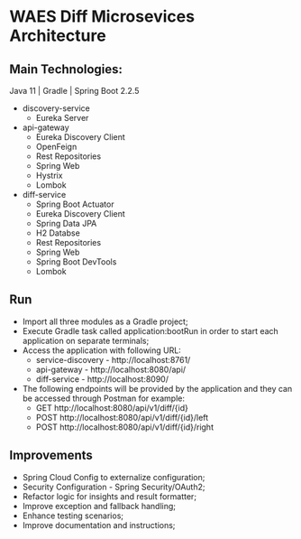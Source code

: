 # WAES Diff Microsevices Architecture

## Main Technologies:

Java 11 | Gradle | Spring Boot 2.2.5

* discovery-service
  * Eureka Server
* api-gateway
  * Eureka Discovery Client
  * OpenFeign
  * Rest Repositories
  * Spring Web
  * Hystrix
  * Lombok
* diff-service
  * Spring Boot Actuator
  * Eureka Discovery Client
  * Spring Data JPA
  * H2 Databse
  * Rest Repositories
  * Spring Web
  * Spring Boot DevTools
  * Lombok
  
## Run

* Import all three modules as a Gradle project;
* Execute Gradle task called application:bootRun in order to start each application on separate terminals;
* Access the application with following URL: 
    * service-discovery - http://localhost:8761/
    * api-gateway - http://localhost:8080/api/
    * diff-service - http://localhost:8090/
* The following endpoints will be provided by the application and they can be accessed through Postman for example:
    * GET   http://localhost:8080/api/v1/diff/{id}
    * POST  http://localhost:8080/api/v1/diff/{id}/left
    * POST  http://localhost:8080/api/v1/diff/{id}/right

## Improvements

* Spring Cloud Config to externalize configuration;
* Security Configuration - Spring Security/OAuth2; 
* Refactor logic for insights and result formatter;
* Improve exception and fallback handling;
* Enhance testing scenarios;
* Improve documentation and instructions;
